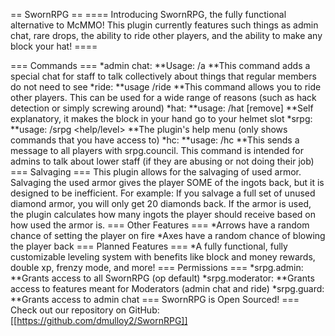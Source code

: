 == SwornRPG ==
==== Introducing SwornRPG, the fully functional alternative to McMMO! This plugin currently features such things as admin chat, rare drops, the ability to ride other players, and the ability to make any block your hat! ====

=== Commands ===
  *admin chat: 
  **Usage: /a <message>
  **This command adds a special chat for staff to talk collectively about things that regular members do not need to see
  *ride:
    **usage /ride <player>
    **This command allows you to ride other players. This can be used for a wide range of reasons (such as hack detection or simply screwing around)
  *hat:
    **usage: /hat [remove]
    **Self explanatory, it makes the block in your hand go to your helmet slot
  *srpg:
    **usage: /srpg <help/level>
    **The plugin's help menu (only shows commands that you have access to)
  *hc:
    **usage: /hc <message>
    **This sends a message to all players with srpg.council. This command is intended for admins to talk about lower staff (if they are abusing or not doing their job)
=== Salvaging ===
This plugin allows for the salvaging of used armor. Salvaging the used armor gives the player SOME of the ingots back, but it is designed to be inefficient. For example: If you salvage a full set of unused diamond armor, you will only get 20 diamonds back. If the armor is used, the plugin calculates how many ingots the player should receive based on how used the armor is.
=== Other Features ===
*Arrows have a random chance of setting the player on fire
*Axes have a random chance of blowing the player back
=== Planned Features ===
*A fully functional, fully customizable leveling system with benefits like block and money rewards, double xp, frenzy mode, and more!
=== Permissions ===
*srpg.admin:
**Grants access to all SwornRPG (op default)
*srpg.moderator:
**Grants access to features meant for Moderators (admin chat and ride)
*srpg.guard:
**Grants access to admin chat
=== SwornRPG is Open Sourced! ===
Check out our repository on GitHub: [[https://github.com/dmulloy2/SwornRPG]]